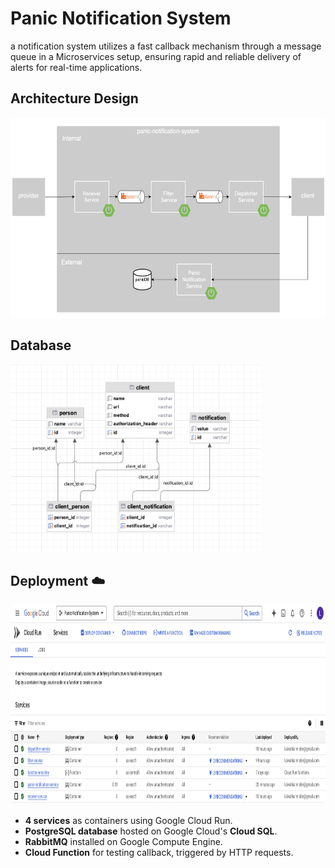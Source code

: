 <h1>Panic Notification System</h1>

a notification system utilizes a fast callback mechanism through a message queue in a Microservices setup, ensuring rapid and reliable delivery of alerts for real-time applications.

<h2>Architecture Design</h2>
<img src="panic-architecture-design.png" width="640" height="320"> 

<h2>Database</h2>
<img src="Panic_db.png" width="400" height="300"> 


<h2>Deployment ☁️ </h2>
<img src="GCP.png" width="640" height="320"> 

- **4 services** as containers using Google Cloud Run.
- **PostgreSQL database** hosted on Google Cloud's **Cloud SQL**.
- **RabbitMQ** installed on Google Compute Engine.
- **Cloud Function** for testing callback, triggered by HTTP requests.

